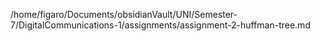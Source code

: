 /home/figaro/Documents/obsidianVault/UNI/Semester-7/DigitalCommunications-1/assignments/assignment-2-huffman-tree.md